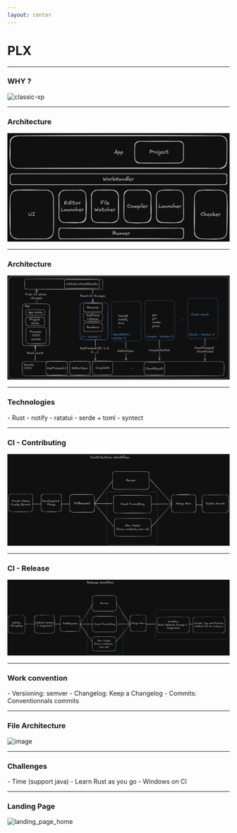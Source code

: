 ```yaml
---
layout: center
---
```


# PLX
<!--![home.png](./img/home.png)-->

---

### WHY ?

![classic-xp](./img/svg/classic-xp.svg)

---

### Architecture

![architecture](./app-systems.png)

---

### Architecture

![architecture](./workflow.png)

---

### Technologies

<v-clicks>
- Rust 
- notify
- ratatui
- serde + toml
- syntect
</v-clicks>

---

### CI - Contributing

![architecture](./contributing-workflow.png)

---

### CI - Release

![architecture](./release-workflow.png)

---

### Work convention

<v-clicks>
- Versioning: semver 
- Changelog: Keep a Changelog 
- Commits: Conventionnals commits
</v-clicks>

---

### File Architecture

![image](https://github.com/user-attachments/assets/a84942e4-618f-47ef-8242-7969a01f5f0d)

---

### Challenges

<v-clicks>
- Time (support java) 
- Learn Rust as you go
- Windows on CI
</v-clicks>

---

### Landing Page

![landing_page_home](./img/svg/landing_page.png)
